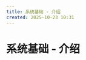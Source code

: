 ```yaml
---
title: 系统基础 - 介绍
created: 2025-10-23 10:31
---
```

<!-- markdownlint-disable MD025 -->

# 系统基础 - 介绍
